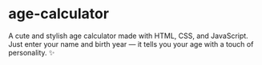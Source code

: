 # age-calculator
A cute and stylish age calculator made with HTML, CSS, and JavaScript. Just enter your name and birth year — it tells you your age with a touch of personality. ✨
